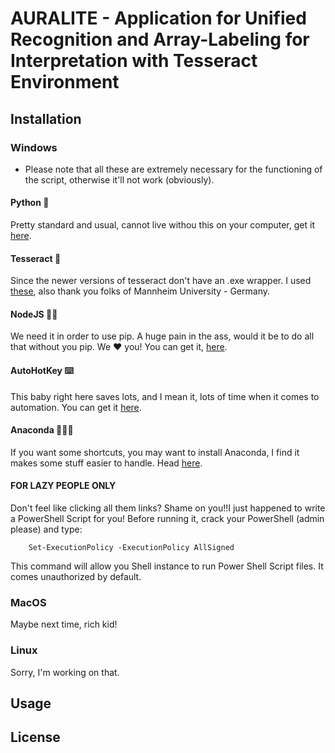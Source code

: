 # AURALITE - Application for Unified Recognition and Array-Labeling for Interpretation with Tesseract Environment

## Installation

### Windows

* Please note that all these are extremely necessary for the functioning of the script, otherwise it'll not work (obviously).

#### Python 🐍
Pretty standard and usual, cannot live withou this on your computer, get it [here](https://www.python.org/downloads/). 

#### Tesseract 🧊
Since the newer versions of tesseract don't have an .exe wrapper. I used [these](https://github.com/UB-Mannheim/tesseract/wiki), also thank you folks of Mannheim University - Germany. 

#### NodeJS 💅🏻
We need it in order to use pip. A huge pain in the ass, would it be to do all that without you pip. We ❤️ you! You can get it, [here](https://nodejs.org/dist/v16.14.2/node-v16.14.2-x64.msi).

#### AutoHotKey ⌨️
This baby right here saves lots, and I mean it, lots of time when it comes to automation. You can get it [here](https://www.autohotkey.com/download/ahk-install.exe).

#### Anaconda 🐍🐍🐍
If you want some shortcuts, you may want to install Anaconda, I find it makes some stuff easier to handle. Head [here](https://www.anaconda.com/products/individual). 

#### FOR LAZY PEOPLE ONLY
Don't feel like clicking all them links? Shame on you!!I just happened to write a PowerShell Script for you!
Before running it, crack your PowerShell (admin please) and type:

        Set-ExecutionPolicy -ExecutionPolicy AllSigned

This command will allow you Shell instance to run Power Shell Script files. It comes unauthorized by default. 

### MacOS
Maybe next time, rich kid!

### Linux
Sorry, I'm working on that.

## Usage

## License
